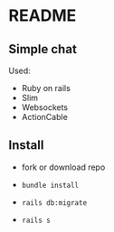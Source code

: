 # README

## Simple chat

Used: 
- Ruby on rails
- Slim
- Websockets
- ActionCable

## Install
- fork or download repo

- `bundle install`
- `rails db:migrate`
- `rails s`

